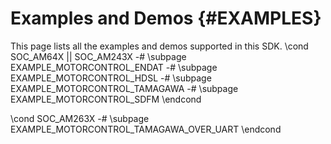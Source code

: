#  Examples and Demos {#EXAMPLES}
This page lists all the examples and demos supported in this SDK.
\cond SOC_AM64X || SOC_AM243X
-# \subpage EXAMPLE_MOTORCONTROL_ENDAT
-# \subpage EXAMPLE_MOTORCONTROL_HDSL
-# \subpage EXAMPLE_MOTORCONTROL_TAMAGAWA
-# \subpage EXAMPLE_MOTORCONTROL_SDFM
\endcond

\cond SOC_AM263X
-# \subpage EXAMPLE_MOTORCONTROL_TAMAGAWA_OVER_UART
\endcond